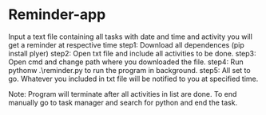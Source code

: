 # Reminder-app
Input a text file containing all tasks with date and time and activity you will get a reminder at respective time
step1: Download all dependences (pip install plyer)
step2: Open txt file and include all activities to be done.
step3: Open cmd and change path where you downloaded the file.
step4: Run pythonw .\reminder.py to run the program in background.
step5: All set to go. Whatever you included in txt file will be notified to you at specified time.

Note:
Program will terminate after all activities in list are done. To end manually go to task manager and search for python and end the task.

